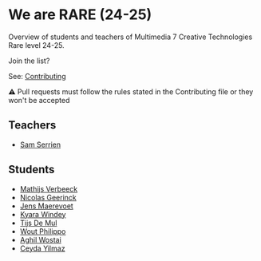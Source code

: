 # We are RARE (24-25)

Overview of students and teachers of Multimedia 7 Creative Technologies Rare level 24-25.

Join the list?

See: [Contributing](./CONTRIBUTING.md)

⚠️ Pull requests must follow the rules stated in the Contributing file or they won't be accepted

## Teachers

* [Sam Serrien](./people/sam_serrien.md)

## Students



* [Mathijs Verbeeck](./people/mathijs_verbeeck.md)
* [Nicolas Geerinck](./people/nicolas_geerinck.md)
* [Jens Maerevoet](./people/Jens_Maerevoet.md)
* [Kyara Windey](./people/kyara_windey.md)
* [Tijs De Mul](./people/tijs_demul.md)
* [Wout Philippo](./people/wout_philippo.md)
* [Aghil Wostai](./people/Aghil_wostai.md)
* [Ceyda Yilmaz](./people/Ceyda_Yilmaz.md)

